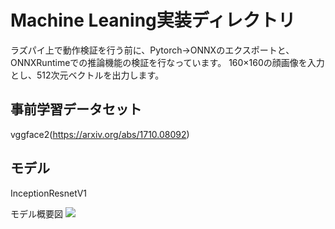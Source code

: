 # Machine Leaning実装ディレクトリ

ラズパイ上で動作検証を行う前に、Pytorch→ONNXのエクスポートと、ONNXRuntimeでの推論機能の検証を行なっています。
160×160の顔画像を入力とし、512次元ベクトルを出力します。

## 事前学習データセット

vggface2(https://arxiv.org/abs/1710.08092)

## モデル

InceptionResnetV1

モデル概要図
![](https://github.com/jphacks/A_2111/blob/main/ML/pic.png?raw=true)
